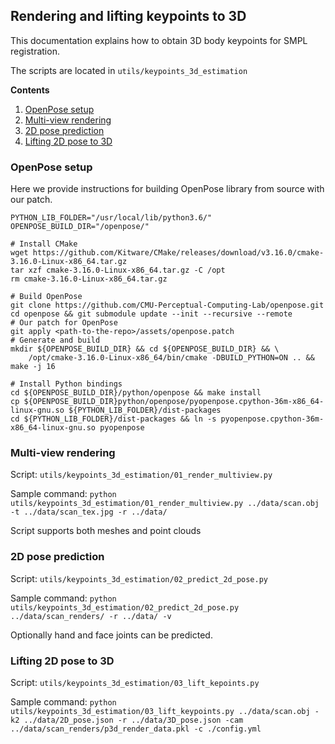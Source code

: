 
## Rendering and lifting keypoints to 3D
This documentation explains how to obtain 3D body keypoints for SMPL registration.

The scripts are located in ```utils/keypoints_3d_estimation```

**Contents**
1. [OpenPose setup](#openpose-setup)
1. [Multi-view rendering](#multi-view-rendering)
1. [2D pose prediction](#2d-pose-prediction)
1. [Lifting 2D pose to 3D](#lifting-2d-pose-to-3d)

### OpenPose setup
Here we provide instructions for building OpenPose library from source with our patch.

```
PYTHON_LIB_FOLDER="/usr/local/lib/python3.6/"
OPENPOSE_BUILD_DIR="/openpose/"

# Install CMake
wget https://github.com/Kitware/CMake/releases/download/v3.16.0/cmake-3.16.0-Linux-x86_64.tar.gz
tar xzf cmake-3.16.0-Linux-x86_64.tar.gz -C /opt
rm cmake-3.16.0-Linux-x86_64.tar.gz

# Build OpenPose
git clone https://github.com/CMU-Perceptual-Computing-Lab/openpose.git
cd openpose && git submodule update --init --recursive --remote
# Our patch for OpenPose
git apply <path-to-the-repo>/assets/openpose.patch
# Generate and build
mkdir ${OPENPOSE_BUILD_DIR} && cd ${OPENPOSE_BUILD_DIR} && \
    /opt/cmake-3.16.0-Linux-x86_64/bin/cmake -DBUILD_PYTHON=ON .. && make -j 16

# Install Python bindings
cd ${OPENPOSE_BUILD_DIR}/python/openpose && make install
cp ${OPENPOSE_BUILD_DIR}python/openpose/pyopenpose.cpython-36m-x86_64-linux-gnu.so ${PYTHON_LIB_FOLDER}/dist-packages
cd ${PYTHON_LIB_FOLDER}/dist-packages && ln -s pyopenpose.cpython-36m-x86_64-linux-gnu.so pyopenpose
```

### Multi-view rendering
Script: ```utils/keypoints_3d_estimation/01_render_multiview.py```

Sample command: ```python utils/keypoints_3d_estimation/01_render_multiview.py ../data/scan.obj -t ../data/scan_tex.jpg -r ../data/```

Script supports both meshes and point clouds

### 2D pose prediction
Script: ```utils/keypoints_3d_estimation/02_predict_2d_pose.py```

Sample command: ```python utils/keypoints_3d_estimation/02_predict_2d_pose.py ../data/scan_renders/ -r ../data/ -v```

Optionally hand and face joints can be predicted. 

### Lifting 2D pose to 3D
Script: ```utils/keypoints_3d_estimation/03_lift_kepoints.py```

Sample command: ```python utils/keypoints_3d_estimation/03_lift_keypoints.py ../data/scan.obj -k2 ../data/2D_pose.json -r ../data/3D_pose.json -cam ../data/scan_renders/p3d_render_data.pkl -c ./config.yml```
